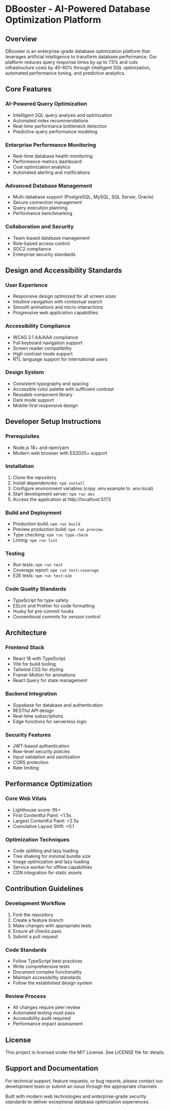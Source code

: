 
# DBooster - AI-Powered Database Optimization Platform

## Overview

DBooster is an enterprise-grade database optimization platform that leverages artificial intelligence to transform database performance. Our platform reduces query response times by up to 73% and cuts infrastructure costs by 40-60% through intelligent SQL optimization, automated performance tuning, and predictive analytics.

## Core Features

### AI-Powered Query Optimization
- Intelligent SQL query analysis and optimization
- Automated index recommendations
- Real-time performance bottleneck detection
- Predictive query performance modeling

### Enterprise Performance Monitoring
- Real-time database health monitoring
- Performance metrics dashboard
- Cost optimization analytics
- Automated alerting and notifications

### Advanced Database Management
- Multi-database support (PostgreSQL, MySQL, SQL Server, Oracle)
- Secure connection management
- Query execution planning
- Performance benchmarking

### Collaboration and Security
- Team-based database management
- Role-based access control
- SOC2 compliance
- Enterprise security standards

## Design and Accessibility Standards

### User Experience
- Responsive design optimized for all screen sizes
- Intuitive navigation with contextual search
- Smooth animations and micro-interactions
- Progressive web application capabilities

### Accessibility Compliance
- WCAG 2.1 AA/AAA compliance
- Full keyboard navigation support
- Screen reader compatibility
- High contrast mode support
- RTL language support for international users

### Design System
- Consistent typography and spacing
- Accessible color palette with sufficient contrast
- Reusable component library
- Dark mode support
- Mobile-first responsive design

## Developer Setup Instructions

### Prerequisites
- Node.js 18+ and npm/yarn
- Modern web browser with ES2020+ support

### Installation
1. Clone the repository
2. Install dependencies: `npm install`
3. Configure environment variables (copy .env.example to .env.local)
4. Start development server: `npm run dev`
5. Access the application at http://localhost:5173

### Build and Deployment
- Production build: `npm run build`
- Preview production build: `npm run preview`
- Type checking: `npm run type-check`
- Linting: `npm run lint`

### Testing
- Run tests: `npm run test`
- Coverage report: `npm run test:coverage`
- E2E tests: `npm run test:e2e`

### Code Quality Standards
- TypeScript for type safety
- ESLint and Prettier for code formatting
- Husky for pre-commit hooks
- Conventional commits for version control

## Architecture

### Frontend Stack
- React 18 with TypeScript
- Vite for build tooling
- Tailwind CSS for styling
- Framer Motion for animations
- React Query for state management

### Backend Integration
- Supabase for database and authentication
- RESTful API design
- Real-time subscriptions
- Edge functions for serverless logic

### Security Features
- JWT-based authentication
- Row-level security policies
- Input validation and sanitization
- CORS protection
- Rate limiting

## Performance Optimization

### Core Web Vitals
- Lighthouse score: 95+
- First Contentful Paint: <1.5s
- Largest Contentful Paint: <2.5s
- Cumulative Layout Shift: <0.1

### Optimization Techniques
- Code splitting and lazy loading
- Tree shaking for minimal bundle size
- Image optimization and lazy loading
- Service worker for offline capabilities
- CDN integration for static assets

## Contribution Guidelines

### Development Workflow
1. Fork the repository
2. Create a feature branch
3. Make changes with appropriate tests
4. Ensure all checks pass
5. Submit a pull request

### Code Standards
- Follow TypeScript best practices
- Write comprehensive tests
- Document complex functionality
- Maintain accessibility standards
- Follow the established design system

### Review Process
- All changes require peer review
- Automated testing must pass
- Accessibility audit required
- Performance impact assessment

## License

This project is licensed under the MIT License. See LICENSE file for details.

## Support and Documentation

For technical support, feature requests, or bug reports, please contact our development team or submit an issue through the appropriate channels.

Built with modern web technologies and enterprise-grade security standards to deliver exceptional database optimization experiences.
